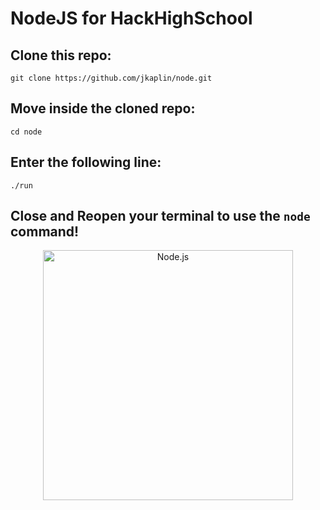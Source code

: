 
# NodeJS for HackHighSchool
## Clone this repo:
`git clone https://github.com/jkaplin/node.git`
## Move inside the cloned repo:
`cd node`
## Enter the following line:
`./run`
## Close and Reopen your terminal to use the `node` command!

<p align="center">
    <img
      alt="Node.js"
      src="https://nodejs.org/static/images/logo-light.svg"
      width="400"
    />
</p>
